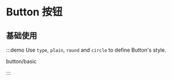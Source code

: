 # Button 按钮

## 基础使用

:::demo Use `type`, `plain`, `round` and `circle` to define Button's style.

button/basic

:::